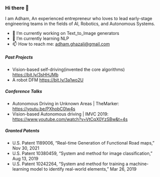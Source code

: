 ### Hi there 👋

I am Adham, An experienced entrepreneur who loves to lead early-stage engineering teams in the fields of AI, Robotics, and Autonomous Systems.

- 🔭 I’m currently working on Text_to_Image generators
- 🌱 I’m currently learning NLP
- 📫 How to reach me: adham.ghazali@gmail.com

##### Past Projects
-	Vision-based self-driving(invented the core algorithms)
    https://bit.ly/3sHHJMb
-   A robot DFM
    https://bit.ly/3a1wo2U
    
##### Conference Talks
- Autonomous Driving in Unknown Areas | TheMarker:
https://youtu.be/PXhobC0lw4s
- Vision-based Autonomous driving | IMVC 2019:
https://www.youtube.com/watch?v=VtCqX0YzSBw&t=4s


##### Granted Patents
-	U.S. Patent 1189006, “Real-time Generation of Functional Road maps,” Nov 30, 2021
-	U.S. Patent 10380459, “System and method for image classification,” Aug 13, 2019
-	U.S. Patent 10242264, “System and method for training a machine-learning model to identify real-world elements,” Mar 26, 2019



